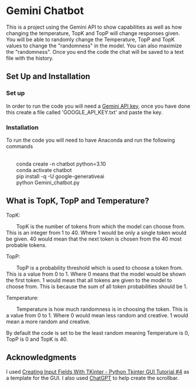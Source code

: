 # Gemini Chatbot

This is a project using the Gemini API to show capabilities as well as how changing the temperature, TopK and TopP will change responses given. You will be able to randomly change the Temperature, TopP and TopK values to change the "randomness" in the model. You can also maximize the "randomness". Once you end the code the chat will be saved to a text file with the history. 

## Set Up and Installation

### Set up

In order to run the code you will need a [Gemini API key](https://ai.google.dev), once you have done this create a file called 'GOOGLE_API_KEY.txt' and paste the key. 

### Installation

To run the code you will need to have Anaconda and run the following commands


<br>&ensp;&ensp;&ensp;&ensp;conda create -n chatbot python=3.10
<br>&ensp;&ensp;&ensp;&ensp;conda activate chatbot
<br>&ensp;&ensp;&ensp;&ensp;pip install -q -U google-generativeai
<br>&ensp;&ensp;&ensp;&ensp;python Gemini_chatbot.py

## What is TopK, TopP and Temperature?
TopK:

&ensp;&ensp;&ensp;&ensp;TopK is the number of tokens from which the model can choose from. This is an integer from 1 to 40. Where 1 would be only a single token would be given. 40 would mean that the next token is chosen from the 40 most probable tokens. 

TopP: 

&ensp;&ensp;&ensp;&ensp;TopP is a probability threshold which is used to choose a token from. This is a value from 0 to 1. Where 0 means that the model would be shown the first token. 1 would mean that all tokens are given to the model to choose from. This is because the sum of all token probabilities should be 1. 

Temperature:

&ensp;&ensp;&ensp;&ensp;Temperature is how much randomness is in choosing the token. This is a value from 0 to 1. Where 0 would mean less random and creative. 1 would mean a more random and creative.

By default the code is set to be the least random meaning Temperature is 0, TopP is 0 and TopK is 40. 

## Acknowledgments

I used [Creating Input Fields With TKinter - Python Tkinter GUI Tutorial #4](https://www.youtube.com/watch?v=7A_csP9drJw) as a template for the GUI. I also used [ChatGPT](https://openai.com/chatgpt) to help create the scrollbar. 
